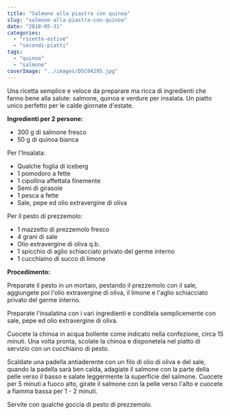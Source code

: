 ```yaml
---
title: "Salmone alla piastra con quinoa"
slug: "salmone-alla-piastra-con-quinoa"
date: "2018-05-31"
categories: 
  - "ricette-estive"
  - "secondi-piatti"
tags: 
  - "quinoa"
  - "salmone"
coverImage: "../images/DSC04295.jpg"
---
```


Una ricetta semplice e veloce da preparare ma ricca di ingredienti che fanno bene alla salute: salmone, quinoa e verdure per insalata. Un piatto unico perfetto per le calde giornate d'estate.

**Ingredienti per 2 persone:**

- 300 g di salmone fresco
- 50 g di quinoa bianca

Per l'Insalata:

- Qualche foglia di iceberg
- 1 pomodoro a fette
- 1 cipollina affettata finemente
- Semi di girasole
- 1 pesca a fette
- Sale, pepe ed olio extravergine di oliva

Per il pesto di prezzemolo:

- 1 mazzetto di prezzemolo fresco
- 4 grani di sale
- Olio extravergine di oliva q.b.
- 1 spicchio di aglio schiacciato privato del germe interno
- 1 cucchiaino di succo di limone

**Procedimento:**

Preparate il pesto in un mortaio, pestando il prezzemolo con il sale, aggiungete poi l'olio extravergine di oliva, il limone e l'aglio schiacciato privato del germe interno.

Preparate l'insalatina con i vari ingredienti e conditela semplicemente con sale, pepe ed olio extravergine di oliva.

Cuocete la chinoa in acqua bollente come indicato nella confezione, circa 15 minuti. Una volta pronta, scolate la chinoa e disponetela nel piatto di servizio con un cucchiaino di pesto.

Scaldate una padella antiaderente con un filo di olio di oliva e del sale, quando la padella sarà ben calda, adagiate il salmone con la parte della pelle verso il basso e salate leggermente la superficie del salmone. Cuocete per 5 minuti a fuoco alto, girate il salmone con la pelle verso l'alto e cuocete a fiamma bassa per 1 - 2 minuti.

Servite con qualche goccia di pesto di prezzemolo.

